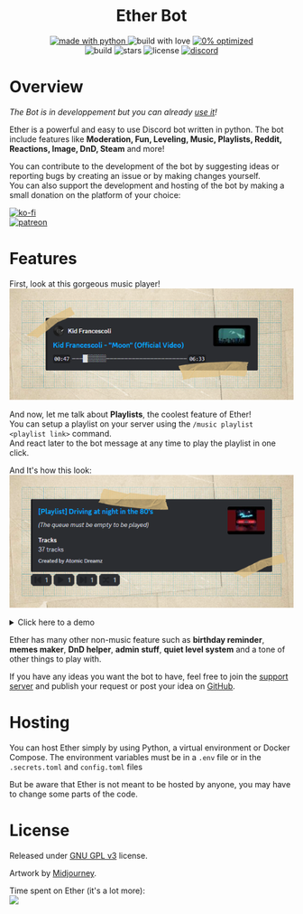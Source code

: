 <div align="center">
   <h1>Ether Bot</h1>
</div>

<div align="center">
   <a href="https://python.org">
      <img src="https://img.shields.io/badge/made_with-python-blue?style=for-the-badge
" alt="made with python">
   </a>
   <a>
      <img src="https://img.shields.io/badge/build_with-love-red?style=for-the-badge
" alt="build with love">
   </a>
   <a href="https://www.youtube.com/watch?v=sXotP-9LcDY">
      <img src="https://img.shields.io/badge/0_%25-optimized-red?style=for-the-badge
" alt="0% optimized">
   </a>
   <br>
   <a>
      <img src="https://img.shields.io/github/actions/workflow/status/Ether-DiscordBot/Ether-Bot/python-linter.yml?style=for-the-badge" alt="build">
   </a>
   <a>
      <img src="https://img.shields.io/github/stars/Ether-DiscordBot/Ether-Bot?style=for-the-badge" alt="stars">
   </a>
   <a>
      <img src="https://img.shields.io/github/license/Ether-DiscordBot/Ether-Bot?style=for-the-badge" alt="license">
   </a>
   <a href="https://discord.gg/YTWUCufwjY">
      <img src="https://img.shields.io/discord/1027277588399403070?label=discord&style=for-the-badge" alt="discord">
   </a>
</div>

# Overview

*The Bot is in developpement but you can already [use it](https://discord.com/api/oauth2/authorize?client_id=985100792270819389&permissions=1514461785206&scope=bot%20applications.commands)!*

Ether is a powerful and easy to use Discord bot written in python.
The bot include features like **Moderation, Fun, Leveling, Music, Playlists, Reddit, Reactions, Image, DnD, Steam** and more!


You can contribute to the development of the bot by suggesting ideas or reporting bugs by creating an issue or by making changes yourself. <br>
You can also support the development and hosting of the bot by making a small donation on the platform of your choice:
<div>

[![ko-fi](https://ko-fi.com/img/githubbutton_sm.svg)](https://ko-fi.com/Y8Y7DH7YN) <br>
[![patreon](https://user-images.githubusercontent.com/67459553/206045259-8ef56c71-ea94-4bb2-ab7d-9720ce62e49e.png)](https://www.patreon.com/bePatron?u=81310310)
</div>

# Features

First, look at this gorgeous music player!<br>
<img src="./docs/assets/music_player.png">

And now, let me talk about **Playlists**, the coolest feature of Ether!<br>
You can setup a playlist on your server using the `/music playlist <playlist link>` command. <br>
And react later to the bot message at any time to play the playlist in one click.

And It's how this look: <br>
<img src="./docs/assets/playlist.png">

<details>
   <summary>Click here to a demo</summary>
   <img src="./docs/assets/playlist_demo.gif">
</details>

Ether has many other non-music feature such as **birthday reminder**, **memes maker**, **DnD helper**, **admin stuff**, **quiet level system** and a tone of other things to play with.

If you have any ideas you want the bot to have, feel free to join the [support server](https://discord.gg/YTWUCufwjY) and publish your request or post your idea on [GitHub](https://github.com/Ether-DiscordBot/Ether-Bot/discussions).

# Hosting

You can host Ether simply by using Python, a virtual environment or Docker Compose. The environment variables must be in a `.env` file or in the `.secrets.toml` and `config.toml` files

But be aware that Ether is not meant to be hosted by anyone, you may have to change some parts of the code.

# License

Released under [GNU GPL v3](https://www.gnu.org/licenses/gpl-3.0.en.html) license.

Artwork by [Midjourney](https://www.midjourney.com/home/).

Time spent on Ether (it's a lot more):<br>
<img src="https://wakatime.com/badge/user/f4edea00-8a0b-4565-ac0c-18240ac5aa36/project/f950bbed-dfa6-438e-a7c0-87d645b7718e.svg?style=for-the-badge">

